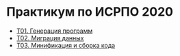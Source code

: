 # Практикум по ИСРПО 2020
* [T01. Генерация программ](https://github.com/Nordth/istu-isrpo-spo-2020/blob/master/task01.md)
* [T02. Миграция данных](https://github.com/Nordth/istu-isrpo-spo-2020/blob/master/task02.md)
* [T03. Минификация и сборка кода](https://github.com/Nordth/istu-isrpo-spo-2020/blob/master/task03.md)
